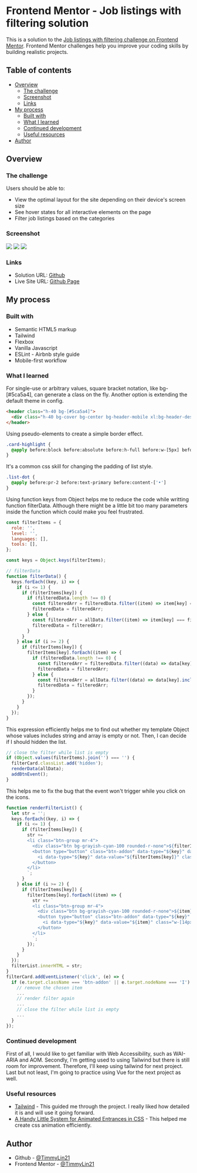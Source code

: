 # Frontend Mentor - Job listings with filtering solution

This is a solution to the [Job listings with filtering challenge on Frontend Mentor](https://www.frontendmentor.io/challenges/job-listings-with-filtering-ivstIPCt). Frontend Mentor challenges help you improve your coding skills by building realistic projects. 

## Table of contents

- [Overview](#overview)
  - [The challenge](#the-challenge)
  - [Screenshot](#screenshot)
  - [Links](#links)
- [My process](#my-process)
  - [Built with](#built-with)
  - [What I learned](#what-i-learned)
  - [Continued development](#continued-development)
  - [Useful resources](#useful-resources)
- [Author](#author)

## Overview

### The challenge

Users should be able to:

- View the optimal layout for the site depending on their device's screen size
- See hover states for all interactive elements on the page
- Filter job listings based on the categories

### Screenshot

![](./images/screenshot-mobile.png)
![](./images/screenshot-desktopWithFilter.png)
![](./images/screenshot-mobileWithFilter.png)

### Links

- Solution URL: [Github](https://github.com/TimmyLin21/Job-listings-with-filtering)
- Live Site URL: [Github Page](https://timmylin21.github.io/Job-listings-with-filtering/)

## My process

### Built with

- Semantic HTML5 markup
- Tailwind
- Flexbox
- Vanilla Javascript
- ESLint - Airbnb style guide
- Mobile-first workflow

### What I learned
For single-use or arbitrary values, square bracket notation, like bg-[#5ca5a4], can generate a class on the fly. Another option is extending the default theme in config. 
```html
<header class="h-40 bg-[#5ca5a4]">
  <div class="h-40 bg-cover bg-center bg-header-mobile xl:bg-header-desktop"></div>
</header>
```
Using pseudo-elements to create a simple border effect.
```css
.card-highlight {
  @apply before:block before:absolute before:h-full before:w-[5px] before:bg-primary before:rounded-l-[5px]
}
```
It's a common css skill for changing the padding of list style.
```css
.list-dot {
  @apply before:pr-2 before:text-primary before:content-['•']
}
```
Using function keys from Object helps me to reduce the code while writting function filterData. Although there might be a little bit too many parameters inside the function which could make you feel frustrated. 
```js
const filterItems = {
  role: '',
  level: '',
  languages: [],
  tools: [],
};

const keys = Object.keys(filterItems);

// filterData
function filterData() {
  keys.forEach((key, i) => {
    if (i <= 1) {
      if (filterItems[key]) {
        if (filteredData.length !== 0) {
          const filteredArr = filteredData.filter((item) => item[key] === filterItems[key]);
          filteredData = filteredArr;
        } else {
          const filteredArr = allData.filter((item) => item[key] === filterItems[key]);
          filteredData = filteredArr;
        }
      }
    } else if (i >= 2) {
      if (filterItems[key]) {
        filterItems[key].forEach((item) => {
          if (filteredData.length !== 0) {
            const filteredArr = filteredData.filter((data) => data[key].includes(item));
            filteredData = filteredArr;
          } else {
            const filteredArr = allData.filter((data) => data[key].includes(item));
            filteredData = filteredArr;
          }
        });
      }
    }
  });
}
```
This expression efficiently helps me to find out whether my template Object whose values includes string and array is empty or not. Then, I can decide if I should hidden the list.
```js
// close the filter while list is empty
if (Object.values(filterItems).join('') === '') {
  filterCard.classList.add('hidden');
  renderData(allData);
  addBtnEvent();
}
```
This helps me to fix the bug that the event won't trigger while you click on the icons.
```js
function renderFilterList() {
  let str = '';
  keys.forEach((key, i) => {
    if (i <= 1) {
      if (filterItems[key]) {
        str += `
        <li class="btn-group mr-4">
          <div class="btn bg-grayish-cyan-100 rounded-r-none">${filterItems[key]}</div>
          <button type="button" class="btn-addon" data-type="${key}" data-value="${filterItems[key]}">
            <i data-type="${key}" data-value="${filterItems[key]}" class="w-[14px] h-[14px] bg-remove-icon"></i>  
          </button>
        </li>
        `;
      }
    } else if (i >= 2) {
      if (filterItems[key]) {
        filterItems[key].forEach((item) => {
          str += `
          <li class="btn-group mr-4">
            <div class="btn bg-grayish-cyan-100 rounded-r-none">${item}</div>
            <button type="button" class="btn-addon" data-type="${key}" data-value="${item}">
              <i data-type="${key}" data-value="${item}" class="w-[14px] h-[14px] bg-remove-icon"></i>
            </button>
          </li>
          `;
        });
      }
    }
  });
  filterList.innerHTML = str;
}
filterCard.addEventListener('click', (e) => {
  if (e.target.className === 'btn-addon' || e.target.nodeName === 'I') {
    // remove the chosen item
    ...
    // render filter again
    ...
    // close the filter while list is empty
    ...
  }
});
```

### Continued development

First of all, I would like to get familiar with Web Accessibility, such as WAI-ARIA and AOM. Secondly, I'm getting used to using Tailwind but there is still room for improvement. Therefore, I'll keep using tailwind for next project. Last but not least, I'm going to practice using Vue for the next project as well.    

### Useful resources

- [Tailwind](https://tailwindcss.com/) - This guided me through the project. I really liked how detailed it is and will use it going forward.
- [A Handy Little System for Animated Entrances in CSS](https://css-tricks.com/a-handy-little-system-for-animated-entrances-in-css/) - This helped me create css animation efficiently.

## Author

- Github - [@TimmyLin21](https://github.com/TimmyLin21)
- Frontend Mentor - [@TimmyLin21](https://www.frontendmentor.io/profile/TimmyLin21)


